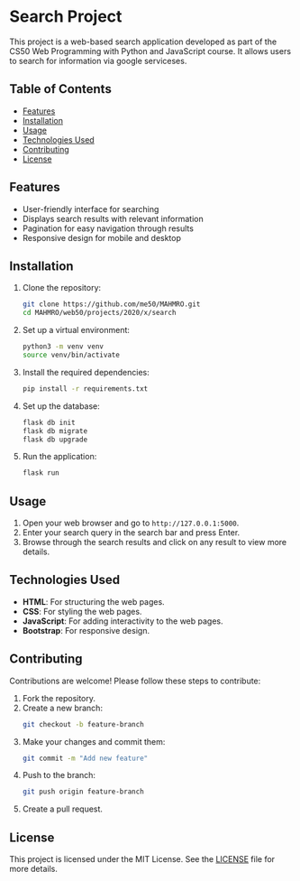 # Search Project

This project is a web-based search application developed as part of the CS50 Web Programming with Python and JavaScript course. It allows users to search for information via google serviceses.

## Table of Contents

- [Features](#features)
- [Installation](#installation)
- [Usage](#usage)
- [Technologies Used](#technologies-used)
- [Contributing](#contributing)
- [License](#license)

## Features

- User-friendly interface for searching
- Displays search results with relevant information
- Pagination for easy navigation through results
- Responsive design for mobile and desktop

## Installation

1. Clone the repository:
    ```bash
    git clone https://github.com/me50/MAHMRO.git
    cd MAHMRO/web50/projects/2020/x/search
    ```

2. Set up a virtual environment:
    ```bash
    python3 -m venv venv
    source venv/bin/activate
    ```

3. Install the required dependencies:
    ```bash
    pip install -r requirements.txt
    ```

4. Set up the database:
    ```bash
    flask db init
    flask db migrate
    flask db upgrade
    ```

5. Run the application:
    ```bash
    flask run
    ```

## Usage

1. Open your web browser and go to `http://127.0.0.1:5000`.
2. Enter your search query in the search bar and press Enter.
3. Browse through the search results and click on any result to view more details.

## Technologies Used

- **HTML**: For structuring the web pages.
- **CSS**: For styling the web pages.
- **JavaScript**: For adding interactivity to the web pages.
- **Bootstrap**: For responsive design.

## Contributing

Contributions are welcome! Please follow these steps to contribute:

1. Fork the repository.
2. Create a new branch:
    ```bash
    git checkout -b feature-branch
    ```
3. Make your changes and commit them:
    ```bash
    git commit -m "Add new feature"
    ```
4. Push to the branch:
    ```bash
    git push origin feature-branch
    ```
5. Create a pull request.

## License

This project is licensed under the MIT License. See the [LICENSE](LICENSE) file for more details.
